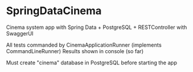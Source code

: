 # SpringDataCinema
Cinema system app with Spring Data + PostgreSQL + RESTController with SwaggerUI

All tests commanded by CinemaApplicationRunner (implements CommandLineRunner) 
Results shown in console (so far)

Must create "cinema" database in PostgreSQL before starting the app
